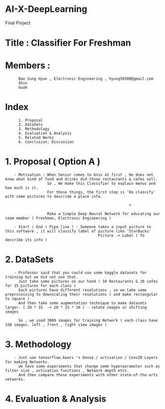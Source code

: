 # AI-X-DeepLearning
Final Project


# Title : Classifier For Freshman 

# Members :
          Bae Sung Hyun , Electronic Engineering , hyung50300@gmail.com
          Shin
          Guak

# Index
          1. Proposal
          2. DataSets
          3. Methodology
          4. Evaluation & Analysis
          5. Related Works
          6. Conclusion: Discussion
          

          
#  1. Proposal ( Option A )
        - Motivation : When Senior comes to Univ at first , He does not know what kind of food and drinks did those restaurants & cafes sell.
                       So , We make this Classifier to explain menus and how much is it.
                       For those things, the first step is 'Do classify' with some pictures to descride a place info.
                                                            
                                                            +
                                                            
                       Make a Simple Deep Neural Network for educating our team member ( Freshman, Electronic Engineering )
                       
        - Start / End ( Pipe line ) : Someone takes a input picture to this software , it will classify label of picture like 'StarBucks'
                                              Picture -> Label ( To describe its info )
           
           
#  2. DataSets
        - Professor said that you could use some kaggle datasets for training but we did not use that.
          Just take some pictures on our hand ( 10 Restaurants & 10 cafes for 15 pictures for each class )
          Each pictures have different resolutions , so we take some preprocessing to downscaling their resolutions ( and make rectangular to square )
          And then take some augmentation technique to make datasets larger. ( 20 * 15  -> 20 * 15 * 10 ) - rotate images or shifting images
          
          So , we used 3000 images for training Network ( each class have 150 images. left , front , right view images ) 
          
#  3. Methodology
        - Just use tensorflow.kears 's Dense / activation / Conv2D Layers for making Networks.
          we have some experiments that change some hyperparameter such as filter size , activation functions , Network depth etcs.
          And then compare those experiments with other state-of-the-arts networks.
          
          
          
          
#  4. Evaluation & Analysis
          
          
